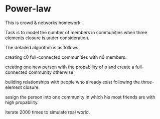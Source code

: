 # Power-law
This is crowd & networks homework.

Task is to model the number of members in communities when three elements closure is under consideration.

The detailed algorithm is as follows:

  creating c0 full-connected communities with n0 members.

  creating one new person with the propability of p and create a full-connected community otherwise.
  
  building relationships with people who already exist following the three-element closure.
  
  assign the person into one community in which his most friends are with high propability.
  
  iterate 2000 times to simulate real world.
